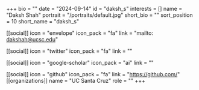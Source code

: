 +++
bio = "" 
date = "2024-09-14" 
id = "daksh_s" 
interests = [] 
name = "Daksh Shah" 
portrait = "/portraits/default.jpg" 
short_bio = "" 
sort_position = 10
 short_name = "daksh_s" 

[[social]] 
    icon = "envelope" 
    icon_pack = "fa" 
    link = "mailto: dakshah@ucsc.edu"

 [[social]] 
    icon = "twitter" 
    icon_pack = "fa" 
    link = "" 

[[social]] 
    icon = "google-scholar" 
    icon_pack = "ai" 
    link = "" 

[[social]] 
    icon = "github" 
    icon_pack = "fa" 
    link = "https://github.com/" 
[[organizations]] 
     name = "UC Santa Cruz" 
      role = "" 
+++
